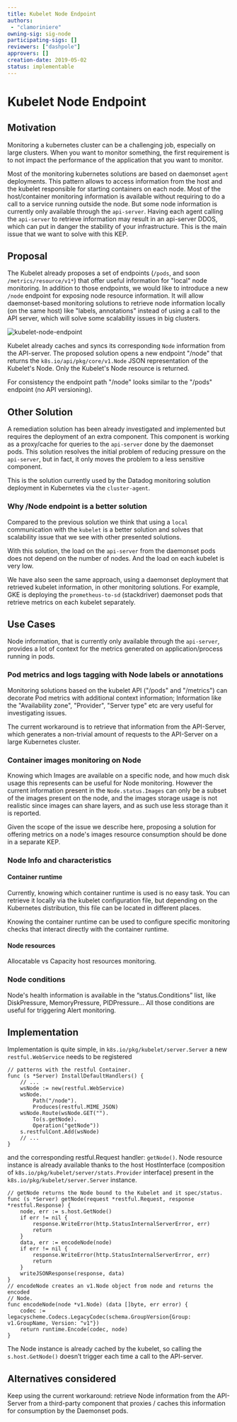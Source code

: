 ```yaml
---
title: Kubelet Node Endpoint
authors:
 - "clamoriniere"
owning-sig: sig-node
participating-sigs: []
reviewers: ["dashpole"]
approvers: []
creation-date: 2019-05-02
status: implementable
---
```


# Kubelet Node Endpoint

## Motivation

Monitoring a kubernetes cluster can be a challenging job, especially on large clusters. When you want to monitor something, the first requirement is to not impact the performance of the application that you want to monitor.

Most of the monitoring kubernetes solutions are based on daemonset `agent` deployments. This pattern allows to access information from the host and the kubelet responsible for starting containers on each node. Most of the host/container monitoring information is available without requiring to do a call to a service running outside the node.
But some node information is currently only available through the `api-server`.
Having each agent calling the `api-server` to retrieve information may result in an api-server DDOS, which can put in danger the stability of your infrastructure.
This is the main issue that we want to solve with this KEP.


## Proposal

The Kubelet already proposes a set of endpoints (`/pods`, and soon `/metrics/resource/v1*`) that offer useful information for "local" node monitoring. In addition to those endpoints, we would like to introduce a new `/node` endpoint for exposing node resource information. It will allow daemonset-based monitoring solutions to retrieve node information locally (on the same host) like "labels, annotations" instead of using a call to the API server, which will solve some scalability issues in big clusters.

![kubelet-node-endpoint](https://i.ibb.co/khVg8rd/Untitled-Diagram.png)

Kubelet already caches and syncs its corresponding `Node` information from the API-server. The proposed solution opens a new endpoint "/node" that returns the `k8s.io/api/pkg/core/v1.Node` JSON representation of the Kubelet's Node. Only the Kubelet's Node resource is returned.

For consistency the endpoint path "/node" looks similar to the "/pods" endpoint (no API versioning).

## Other Solution

A remediation solution has been already investigated and implemented but requires the deployment of an extra component.
This component is working as a proxy/cache for queries to the `api-server` done by the daemonset pods.
This solution resolves the initial problem of reducing pressure on the `api-server`, but in fact, it only moves the problem to a less sensitive component.

This is the solution currently used by the Datadog monitoring solution deployment in Kubernetes via the `cluster-agent`.

### Why /Node endpoint is a better solution

Compared to the previous solution we think that using a `local` communication with the `kubelet` is a better solution and solves that scalability issue that we see with other presented solutions.

With this solution, the load on the `api-server` from the daemonset pods does not depend on the number of nodes. And the load on each kubelet is very low.

We have also seen the same approach, using a daemonset deployment that retrieved kubelet information, in other monitoring solutions.
For example, GKE is deploying the `prometheus-to-sd` (stackdriver) daemonset pods that retrieve metrics on each kubelet separately.

## Use Cases

Node information, that is currently only available through the `api-server`, provides a lot of context for the metrics generated on application/process running in pods.

### Pod metrics and logs tagging with Node labels or annotations

Monitoring solutions based on the kubelet API ("/pods" and "/metrics") can decorate Pod metrics with additional context information; Information like the "Availability zone", "Provider", "Server type" etc are very useful for investigating issues.

The current workaround is to retrieve that information from the API-Server, which generates a non-trivial amount of requests to the API-Server on a large Kubernetes cluster.

### Container images monitoring on Node
Knowing which Images are available on a specific node, and how much disk usage this represents can be useful for Node monitoring.
However the current information present in the `Node.status.Images` can only be a subset of the images present on the node, and the images storage usage is not realistic since images can share layers, and as such use less storage than it is reported.

Given the scope of the issue we describe here, proposing a solution for offering metrics on a node's images resource consumption should be done in a separate KEP.

### Node Info and characteristics

#### Container runtime

Currently, knowing which container runtime is used is no easy task. You can retrieve it locally via the kubelet configuration file, but depending on the Kubernetes distribution, this file can be located in different places.

Knowing the container runtime can be used to configure specific monitoring checks that interact directly with the container runtime.

#### Node resources

Allocatable vs Capacity host resources monitoring.

### Node conditions

Node's health information is available in the “status.Conditions” list, like DiskPressure, MemoryPressure, PIDPressure… All those conditions are useful for triggering Alert monitoring.

## Implementation

Implementation is quite simple, in `k8s.io/pkg/kubelet/server.Server` a new `restful.WebService` needs to be registered

```golang
// patterns with the restful Container.
func (s *Server) InstallDefaultHandlers() {
    // ...
    wsNode := new(restful.WebService)
    wsNode.
        Path("/node").
        Produces(restful.MIME_JSON)
    wsNode.Route(wsNode.GET("").
        To(s.getNode).
        Operation("getNode"))
    s.restfulCont.Add(wsNode)
    // ...
}
```
and the corresponding restful.Request handler: `getNode()`. Node resource instance is already available thanks to the host HostInterface (composition of `k8s.io/pkg/kubelet/server/stats.Provider` interface) present in the `k8s.io/pkg/kubelet/server.Server` instance.

```golang
// getNode returns the Node bound to the Kubelet and it spec/status.
func (s *Server) getNode(request *restful.Request, response *restful.Response) {
    node, err := s.host.GetNode()
    if err != nil {
        response.WriteError(http.StatusInternalServerError, err)
        return
    }
    data, err := encodeNode(node)
    if err != nil {
        response.WriteError(http.StatusInternalServerError, err)
        return
    }
    writeJSONResponse(response, data)
}
// encodeNode creates an v1.Node object from node and returns the encoded
// Node.
func encodeNode(node *v1.Node) (data []byte, err error) {
    codec := legacyscheme.Codecs.LegacyCodec(schema.GroupVersion{Group: v1.GroupName, Version: "v1"})
    return runtime.Encode(codec, node)
}

```
The Node instance is already cached by the kubelet, so calling the `s.host.GetNode()` doesn’t trigger each time a call to the API-server.

## Alternatives considered

Keep using the current workaround: retrieve Node information from the API-Server from a third-party component that proxies / caches this information for consumption by the Daemonset pods.

